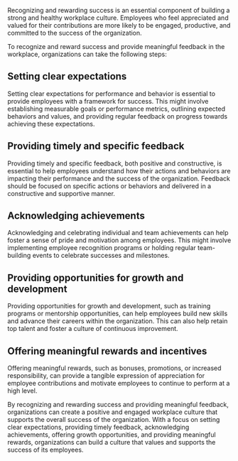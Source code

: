 
Recognizing and rewarding success is an essential component of building a strong and healthy workplace culture. Employees who feel appreciated and valued for their contributions are more likely to be engaged, productive, and committed to the success of the organization.

To recognize and reward success and provide meaningful feedback in the workplace, organizations can take the following steps:

## Setting clear expectations

Setting clear expectations for performance and behavior is essential to provide employees with a framework for success. This might involve establishing measurable goals or performance metrics, outlining expected behaviors and values, and providing regular feedback on progress towards achieving these expectations.

## Providing timely and specific feedback

Providing timely and specific feedback, both positive and constructive, is essential to help employees understand how their actions and behaviors are impacting their performance and the success of the organization. Feedback should be focused on specific actions or behaviors and delivered in a constructive and supportive manner.

## Acknowledging achievements

Acknowledging and celebrating individual and team achievements can help foster a sense of pride and motivation among employees. This might involve implementing employee recognition programs or holding regular team-building events to celebrate successes and milestones.

## Providing opportunities for growth and development

Providing opportunities for growth and development, such as training programs or mentorship opportunities, can help employees build new skills and advance their careers within the organization. This can also help retain top talent and foster a culture of continuous improvement.

## Offering meaningful rewards and incentives

Offering meaningful rewards, such as bonuses, promotions, or increased responsibility, can provide a tangible expression of appreciation for employee contributions and motivate employees to continue to perform at a high level.

By recognizing and rewarding success and providing meaningful feedback, organizations can create a positive and engaged workplace culture that supports the overall success of the organization. With a focus on setting clear expectations, providing timely feedback, acknowledging achievements, offering growth opportunities, and providing meaningful rewards, organizations can build a culture that values and supports the success of its employees.
